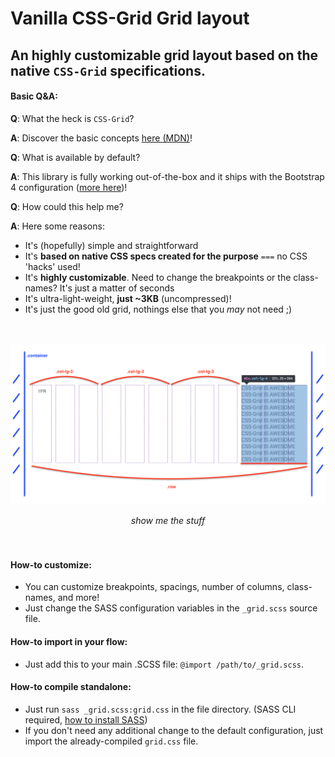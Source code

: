 # Vanilla CSS-Grid Grid layout
## An highly customizable grid layout based on the native `CSS-Grid` specifications.

#### Basic Q&A:
**Q**: What the heck is `CSS-Grid`?

**A**: Discover the basic concepts [here (MDN)](https://developer.mozilla.org/en-US/docs/Web/CSS/CSS_Grid_Layout/Basic_Concepts_of_Grid_Layout)!

**Q**: What is available by default?

**A**: This library is fully working out-of-the-box and it ships with the Bootstrap 4 configuration ([more here](https://getbootstrap.com/docs/4.0/layout/grid/#grid-options))!

**Q**: How could this help me?

**A**: Here some reasons:
- It's (hopefully) simple and straightforward
- It's **based on native CSS specs created for the purpose** `===` no CSS 'hacks' used!
- It's **highly customizable**. Need to change the breakpoints or the class-names? It's just a matter of seconds
- It's ultra-light-weight, **just ~3KB** (uncompressed)!
- It's just the good old grid, nothings else that you *may* not need ;)

<br/><br/>
![CSS-Grid image](assets/css-grid-image.png?raw=true "CSS-Grid image")
<div style="text-align:center"><i>show me the stuff</i></div><br/><br/>

#### How-to customize:
- You can customize breakpoints, spacings, number of columns, class-names, and more!
- Just change the SASS configuration variables in the `_grid.scss` source file.

#### How-to import in your flow:
- Just add this to your main .SCSS file: `@import /path/to/_grid.scss`.

#### How-to compile standalone:
- Just run `sass _grid.scss:grid.css` in the file directory. (SASS CLI required, [how to install SASS](http://sass-lang.com/install))
- If you don't need any additional change to the default configuration, just import the already-compiled `grid.css` file.